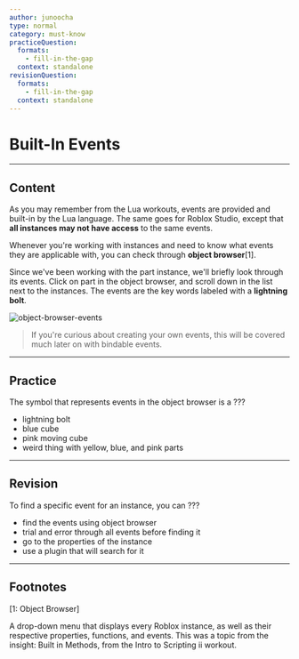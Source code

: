```yaml
---
author: junoocha
type: normal
category: must-know
practiceQuestion:
  formats:
    - fill-in-the-gap
  context: standalone
revisionQuestion:
  formats:
    - fill-in-the-gap
  context: standalone
---
```


# Built-In Events

---

## Content
As you may remember from the Lua workouts, events are provided and built-in by the Lua language. The same goes for Roblox Studio, except that **all instances may not have access** to the same events. 

Whenever you're working with instances and need to know what events they are applicable with, you can check through **object browser**[1].

Since we've been working with the part instance, we'll briefly look through its events. Click on part in the object browser, and scroll down in the list next to the instances. The events are the key words labeled with a **lightning bolt**.

![object-browser-events](https://img.enkipro.com/9718369d6baf76025aae8abae79cf2ee.png)

> If you're curious about creating your own events, this will be covered much later on with bindable events.

---

## Practice

The symbol that represents events in the object browser is a ???
- lightning bolt
- blue cube
- pink moving cube
- weird thing with yellow, blue, and pink parts

---

## Revision


To find a specific event for an instance, you can ???

- find the events using object browser
- trial and error through all events before finding it
- go to the properties of the instance
- use a plugin that will search for it

---

## Footnotes

[1: Object Browser]

A drop-down menu that displays every Roblox instance, as well as their respective properties, functions, and events. This was a topic from the insight: Built in Methods, from the Intro to Scripting ii workout.